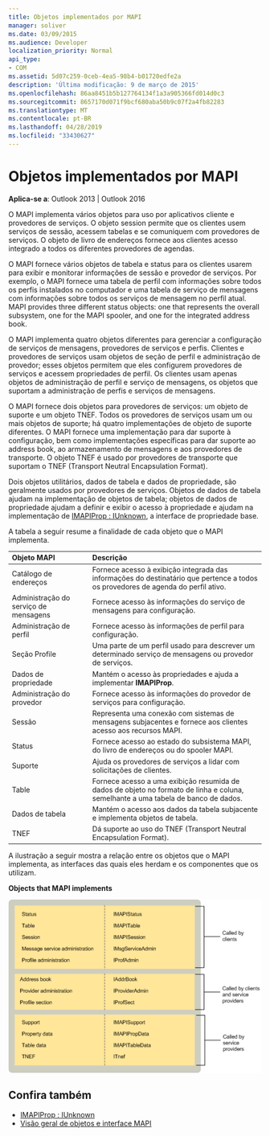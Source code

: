 ```yaml
---
title: Objetos implementados por MAPI
manager: soliver
ms.date: 03/09/2015
ms.audience: Developer
localization_priority: Normal
api_type:
- COM
ms.assetid: 5d07c259-0ceb-4ea5-98b4-b01720edfe2a
description: 'Última modificação: 9 de março de 2015'
ms.openlocfilehash: 86aa8451b5b127764134f1a3a905366fd014d0c3
ms.sourcegitcommit: 8657170d071f9bcf680aba50b9c07f2a4fb82283
ms.translationtype: MT
ms.contentlocale: pt-BR
ms.lasthandoff: 04/28/2019
ms.locfileid: "33430627"
---
```

# <a name="mapi-implemented-objects"></a>Objetos implementados por MAPI
  
**Aplica-se a**: Outlook 2013 | Outlook 2016 
  
O MAPI implementa vários objetos para uso por aplicativos cliente e provedores de serviços. O objeto session permite que os clientes usem serviços de sessão, acessem tabelas e se comuniquem com provedores de serviços. O objeto de livro de endereços fornece aos clientes acesso integrado a todos os diferentes provedores de agendas. 
  
O MAPI fornece vários objetos de tabela e status para os clientes usarem para exibir e monitorar informações de sessão e provedor de serviços. Por exemplo, o MAPI fornece uma tabela de perfil com informações sobre todos os perfis instalados no computador e uma tabela de serviço de mensagens com informações sobre todos os serviços de mensagem no perfil atual. MAPI provides three different status objects: one that represents the overall subsystem, one for the MAPI spooler, and one for the integrated address book. 
  
O MAPI implementa quatro objetos diferentes para gerenciar a configuração de serviços de mensagens, provedores de serviços e perfis. Clientes e provedores de serviços usam objetos de seção de perfil e administração de provedor; esses objetos permitem que eles configurem provedores de serviços e acessem propriedades de perfil. Os clientes usam apenas objetos de administração de perfil e serviço de mensagens, os objetos que suportam a administração de perfis e serviços de mensagens. 
  
O MAPI fornece dois objetos para provedores de serviços: um objeto de suporte e um objeto TNEF. Todos os provedores de serviços usam um ou mais objetos de suporte; há quatro implementações de objeto de suporte diferentes. O MAPI fornece uma implementação para dar suporte à configuração, bem como implementações específicas para dar suporte ao address book, ao armazenamento de mensagens e aos provedores de transporte. O objeto TNEF é usado por provedores de transporte que suportam o TNEF (Transport Neutral Encapsulation Format).
  
Dois objetos utilitários, dados de tabela e dados de propriedade, são geralmente usados por provedores de serviços. Objetos de dados de tabela ajudam na implementação de objetos de tabela; objetos de dados de propriedade ajudam a definir e exibir o acesso à propriedade e ajudam na implementação de [IMAPIProp : IUnknown](imapipropiunknown.md), a interface de propriedade base. 
  
A tabela a seguir resume a finalidade de cada objeto que o MAPI implementa.
  
|**Objeto MAPI**|**Descrição**|
|:-----|:-----|
|Catálogo de endereços  <br/> |Fornece acesso à exibição integrada das informações do destinatário que pertence a todos os provedores de agenda do perfil ativo.  <br/> |
|Administração do serviço de mensagens  <br/> |Fornece acesso às informações do serviço de mensagens para configuração.  <br/> |
|Administração de perfil  <br/> |Fornece acesso às informações de perfil para configuração.  <br/> |
|Seção Profile  <br/> |Uma parte de um perfil usado para descrever um determinado serviço de mensagens ou provedor de serviços.  <br/> |
|Dados de propriedade  <br/> |Mantém o acesso às propriedades e ajuda a implementar **IMAPIProp**.  <br/> |
|Administração do provedor  <br/> |Fornece acesso às informações do provedor de serviços para configuração.  <br/> |
|Sessão  <br/> |Representa uma conexão com sistemas de mensagens subjacentes e fornece aos clientes acesso aos recursos MAPI.  <br/> |
|Status  <br/> |Fornece acesso ao estado do subsistema MAPI, do livro de endereços ou do spooler MAPI.  <br/> |
|Suporte  <br/> |Ajuda os provedores de serviços a lidar com solicitações de clientes.  <br/> |
|Table  <br/> |Fornece acesso a uma exibição resumida de dados de objeto no formato de linha e coluna, semelhante a uma tabela de banco de dados.  <br/> |
|Dados de tabela  <br/> |Mantém o acesso aos dados da tabela subjacente e implementa objetos de tabela.  <br/> |
|TNEF  <br/> |Dá suporte ao uso do TNEF (Transport Neutral Encapsulation Format).  <br/> |
   
A ilustração a seguir mostra a relação entre os objetos que o MAPI implementa, as interfaces das quais eles herdam e os componentes que os utilizam. 
  
**Objects that MAPI implements**
  
![Objetos que o MAPI implementa](media/amapi_68.gif "objetos que o MAPI implementa")
  
## <a name="see-also"></a>Confira também

- [IMAPIProp : IUnknown](imapipropiunknown.md)
- [Visão geral de objetos e interface MAPI](mapi-object-and-interface-overview.md)

